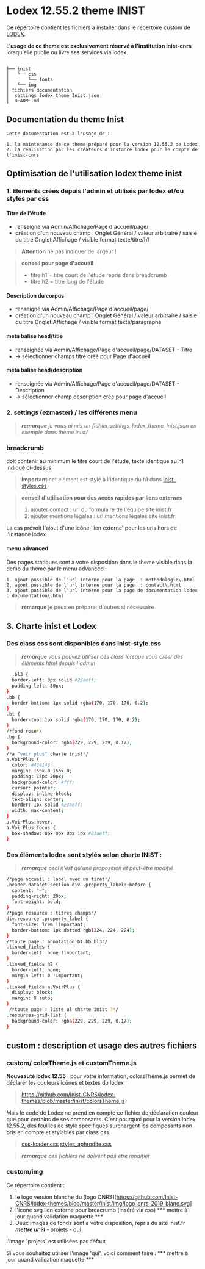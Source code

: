 # Lodex 12.55.2 theme INIST

  Ce répertoire contient les fichiers à installer dans le répertoire custom de [LODEX](https://github.com/Inist-CNRS/lodex).
  
  L'**usage de ce theme est exclusivement réservé à l'institution inist-cnrs** lorsqu'elle publie ou livre ses services via lodex.

```

├── inist
│   └── css
│       └── fonts
│   └── img
│ fichiers documentation
│  settings_lodex_theme_Inist.json
│  README.md

```

## Documentation du theme Inist

    Cette documentation est à l'usage de :

    1. la maintenance de ce theme préparé pour la version 12.55.2 de Lodex
    2. la réalisation par les créateurs d'instance lodex pour le compte de l'inist-cnrs

## Optimisation de l'utilisation lodex theme inist

### 1. Elements créés depuis l'admin et utilisés par lodex et/ou stylés par css 

#### Titre de l'étude

- renseigné via Admin/Affichage/Page d'accueil/page/
- création d'un nouveau champ :
  Onglet Général / valeur arbitraire / saisie du titre
  Onglet Affichage / visible format texte/titre/h1

> **Attention** ne pas indiquer de largeur !

> **conseil pour page d'accueil**
>
> - titre h1 = titre court de l'étude repris dans breadcrumb
> - titre h2 = titre long de l'étude

#### Description du corpus

- renseigné via Admin/Affichage/Page d'accueil/page/
- création d'un nouveau champ :
  Onglet Général / valeur arbitraire / saisie du titre
  Onglet Affichage / visible format texte/paragraphe

#### meta balise head/title

  - renseignée via Admin/Affichage/Page d'accueil/page/DATASET - Titre
  - -> sélectionner champs titre créé pour Page d'accueil

#### meta balise head/description

  - renseignée via Admin/Affichage/Page d'accueil/page/DATASET - Description
  - -> sélectionner champ description crée pour page d'accueil

### 2. settings (ezmaster) / les différents menu

> ***remarque*** *je vous ai mis un fichier settings_lodex_theme_Inist.json en exemple dans theme inist/*

### breadcrumb

  doit contenir au minimum le titre court de l'étude, texte identique au h1 indiqué ci-dessus
  
> **Important** cet élément est stylé à l'identique du h1 dans [inist-styles.css](https://github.com/Inist-CNRS/lodex-themes/blob/master/inist/css/inist-styles.css)
  

  > **conseil d'utilisation pour des accès rapides par liens externes**
  >
  > 1. ajouter contact : url du formulaire de l'équipe site inist.fr
  > 2. ajouter mentions légales : url mentions légales site inist.fr

  La css prévoit l'ajout d'une icône 'lien externe' pour les urls hors de l'instance lodex

#### menu advanced
  
  Des pages statiques sont à votre disposition dans le theme visible dans la demo du theme par le menu advanced :

    1. ajout possible de l'url interne pour la page  : methodologie\.html
    2. ajout possible de l'url interne pour la page  : contact\.html
    3. ajout possible de l'url interne pour la page de documentation lodex : documentation\.html 

  > **remarque** je peux en préparer d'autres si nécessaire

## 3. Charte inist et Lodex

###  Des class css sont disponibles dans inist-style.css

  > ***remarque*** *vous pouvez utiliser ces class lorsque vous créer des éléments html depuis l'admin*

```bash
  .bl3 {
  border-left: 3px solid #23aeff;
  padding-left: 30px;
}
.bb {
  border-bottom: 1px solid rgba(170, 170, 170, 0.2);
}
.bt {
  border-top: 1px solid rgba(170, 170, 170, 0.2);
}
/*fond rose*/
.bg {
  background-color: rgba(229, 229, 229, 0.17);
}
/*a "voir plus" charte inist*/
a.VoirPlus {
  color: #434148;
  margin: 15px 0 15px 0;
  padding: 15px 20px;
  background-color: #fff;
  cursor: pointer;
  display: inline-block;
  text-align: center;
  border: 1px solid #23aeff;
  width: max-content;
}
a.VoirPlus:hover,
a.VoirPlus:focus {
  box-shadow: 0px 0px 0px 1px #23aeff;
}
```

###  Des éléments lodex sont stylés selon charte INIST :

  > ***remarque*** *ceci n'est qu'une proposition et peut-être modifié*

```bash
/*page accueil : label avec un tiret*/
.header-dataset-section div .property_label::before {
  content: "—";
  padding-right: 20px;
  font-weight: bold;
}
/*page resource : titres champs*/
div.resource .property_label {
  font-size: 1rem !important;
  border-bottom: 1px dotted rgb(224, 224, 224);
}
/*toute page : annotation bt bb bl3*/
.linked_fields {
  border-left: none !important;
}
.linked_fields h2 {
  border-left: none;
  margin-left: 0 !important;
}
.linked_fields a.VoirPlus {
  display: block;
  margin: 0 auto;
}
 /*toute page : liste ul charte inist ?*/
.resources-grid-list {
  background-color: rgba(229, 229, 229, 0.17);
}
```

## custom : description et usage des autres fichiers

### custom/ colorTheme.js et customTheme.js

  **Nouveauté lodex 12.55** : pour votre information, colorsTheme.js permet de déclarer les couleurs icônes et textes du lodex
  
  > https://github.com/Inist-CNRS/lodex-themes/blob/master/inist/colorsTheme.js

  Mais le code de Lodex ne prend en compte ce fichier de déclaration couleur que pour certains de ses composants.
  C'est pourquoi pour la version lodex 12.55.2, des feuilles de style spécifiques surchargent les composants non pris en compte et stylables par class css.

  > [css-loader.css](https://github.com/Inist-CNRS/lodex-themes/blob/master/inist/css/css-loader.css)
  > [styles_aphrodite.css](https://github.com/Inist-CNRS/lodex-themes/blob/master/inist/css/styles_aphrodite.css)

  > ***remarque*** *ces fichiers ne doivent pas être modifier*

### custom/img

  Ce répertoire contient :

  1. le logo version blanche du [logo CNRS](https://github.com/Inist-CNRS/lodex-themes/blob/master/inist/img/logo_cnrs_2019_blanc.svg]
  2. l'icone svg lien externe pour breacrumb (inséré via css) *** mettre à jour quand validation maquette ***
  3. Deux images de fonds sont à votre disposition, repris du site inist\.fr ***mettre ur ?l***
    - [projets](https://github.com/Inist-CNRS/lodex-themes/blob/master/inist/img/bg_projets.jpg)
    - [qui](https://github.com/Inist-CNRS/lodex-themes/blob/master/inist/img/bg_qui.jpg)

l'image 'projets' est utilisées par défaut

Si vous souhaitez utiliser l'image 'qui', voici comment faire :
*** mettre à jour quand validation maquette *** 
